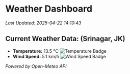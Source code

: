 
# Weather Dashboard

_Last Updated: 2025-04-22 14:10:43_

## Current Weather Data: (Srinagar, JK)
- **Temperature:** 13.5 °C ![Temperature Badge](https://img.shields.io/badge/Temperature-Low%20Temp-blue)
- **Wind Speed:** 5.1 km/h ![Wind Speed Badge](https://img.shields.io/badge/Wind%20Speed-Light%20Wind-blue)

*Powered by Open-Meteo API*
